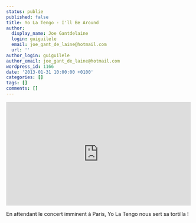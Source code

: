 ```yaml
---
status: publie
published: false
title: Yo La Tengo - I'll Be Around
author:
  display_name: Joe Gantdelaine
  login: guiguilele
  email: joe_gant_de_laine@hotmail.com
  url: ''
author_login: guiguilele
author_email: joe_gant_de_laine@hotmail.com
wordpress_id: 1166
date: '2013-01-31 10:00:00 +0100'
categories: []
tags: []
comments: []
---
```

<iframe width="500" height="281" src="http://www.youtube.com/embed/KJyjzHIgqr4?rel=0" frameborder="0" allowfullscreen></iframe>

En attendant le concert imminent à Paris, Yo La Tengo nous sert sa tortilla !
